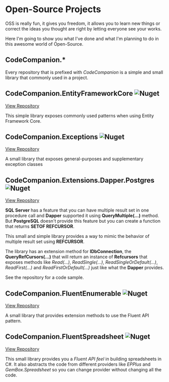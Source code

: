 # Open-Source Projects
OSS is really fun, it gives you freedom, it allows you to learn new things or correct the ideas you thought are right by letting everyone see your works.

Here I'm going to show you what I've done and what I'm planning to do in this awesome world of Open-Source.

## CodeCompanion.*
Every repository that is prefixed with *CodeCompanion* is a simple and small library that commonly used in a project.



## CodeCompanion.EntityFrameworkCore ![Nuget](https://img.shields.io/nuget/v/CodeCompanion.EntityFrameworkCore?logo=nuget)
[View Repository](https://github.com/kblyr/CodeCompanion.EntityFrameworkCore)

This simple library exposes commonly used patterns when using Entity Framework Core.



## CodeCompanion.Exceptions ![Nuget](https://img.shields.io/nuget/v/CodeCompanion.Exceptions?logo=nuget)
[View Repository](https://github.com/kblyr/CodeCompanion.Exceptions)

A small library that exposes general-purposes and supplementary exception classes



## CodeCompanion.Extensions.Dapper.Postgres ![Nuget](https://img.shields.io/nuget/v/CodeCompanion.Extensions.Dapper.Postgres?logo=nuget)
[View Repository](https://github.com/kblyr/CodeCompanion.Extensions.Dapper.Postgres)

**SQL Server** has a feature that you can have multiple result set in one procedure call and **Dapper** supported it using **QueryMultiple(...)** method. But **PostgreSQL** doesn't provide this feature but you can create a function that returns **SETOF REFCURSOR**. 

This small and simple library provides a way to mimic the behavior of multiple result set using **REFCURSOR**.

The library has an extension method for **IDbConnection**, the **QueryRefCursors(...)** that will return an instance of **Refcursors** that exposes methods like *Read(...)*, *ReadSingle(...)*, *ReadSingleOrDefault(...)*, *ReadFirst(...)* and *ReadFirstOrDefault(...)* just like what the **Dapper** provides.

See the repository for a code sample.



## CodeCompanion.FluentEnumerable ![Nuget](https://img.shields.io/nuget/v/CodeCompanion.FluentEnumerable?logo=nuget)
[View Repository](https://github.com/kblyr/CodeCompanion.FluentEnumerable)

A small library that provides extension methods to use the Fluent API pattern.



## CodeCompanion.FluentSpreadsheet ![Nuget](https://img.shields.io/nuget/v/CodeCompanion.FluentSpreadsheet?logo=nuget)
[View Repository](https://github.com/kblyr/CodeCompanion.FluentSpreadsheet)

This small library provides you a *Fluent API feel* in building spreadsheets in C#. It also abstracts the code from different providers like *EPPlus* and *GemBox.Spreadsheet* so you can change provider without changing all the code.
